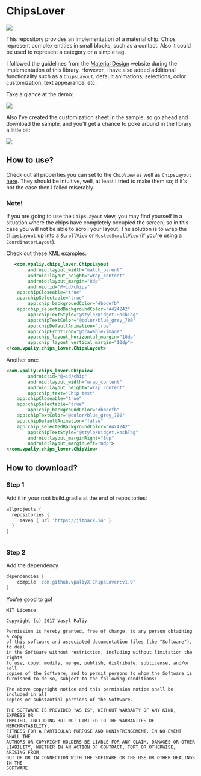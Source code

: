 # ChipsLover

[![](https://jitpack.io/v/vpaliyX/ChipsLover.svg)](https://jitpack.io/#vpaliyX/ChipsLover)

This repository provides an implementation of a material chip. Chips represent complex entities in small blocks, such as a contact. Also it could be used to represent a category or a  simple tag.

I followed the guidelines from the [Material Design](https://material.io/guidelines/components/chips.html#) website during the implementation of this library.
However, I have also added additional functionality such as a `ChipsLayout`, default animations, selections, color customization, text appearance, etc.

Take a glance at the demo:

![](https://github.com/vpaliyX/ChipsLover/blob/master/art/ezgif.com-video-to-gif(8).gif)

Also I've created the customization sheet in the sample, so go ahead and download the sample, and you'll get a chance to poke around in the library a little bit:

![](https://github.com/vpaliyX/ChipsLover/blob/master/art/ezgif.com-video-to-gif(9).gif) 

## How to use? ##

Check out all properties you can set to the `ChipView` as well as `ChipsLayout` [here](https://github.com/vpaliyX/ChipsLover/blob/master/chips-lover/src/main/res/values/attrs.xml). They should be intuitive, well, at least I tried to make them so; if it's not the case then I failed miserably. 

### Note! ### 
If you are going to use the `CbipsLayout` view, you may find yourself in a situation where the chips have completely occupied the screen, so in this case you will not be able to scroll your layout. The solution is to wrap the `ChipsLayout` up into a `ScrollView` or `NestedScrollView` (if you're using a `CoordinatorLayout`). 

Check out these XML examples:

```XML
   <com.vpaliy.chips_lover.ChipsLayout
        android:layout_width="match_parent"
        android:layout_height="wrap_content"
        android:layout_margin="8dp"
        android:id="@+id/chips"
	app:chipCloseable="true"
	app:chipSelectable="true"
        app:chip_backgroundColor="#bbdefb"
	app:chip_selectedBackgroundColor="#424242"
        app:chipTextStyle="@style/Widget.HashTag"
        app:chipTextColor="@color/blue_grey_700"
        app:chipDefaultAnimation="true"
        app:chipFrontIcon="@drawable/image"
        app:chip_layout_horizontal_margin="10dp"
        app:chip_layout_vertical_margin="10dp">
</com.vpaliy.chips_lover.ChipsLayout>
```

Another one:

```XML
<com.vpaliy.chips_lover.ChipView
        android:id="@+id/chip"
        android:layout_width="wrap_content"
        android:layout_height="wrap_content"
        app:chip_text="Chip text"
	app:chipCloseable="true"
	app:chipSelectable="true"
        app:chip_backgroundColor="#bbdefb"
	app:chipTextColor="@color/blue_grey_700"
	app:chipDefaultAnimation="false"
	app:chip_selectedBackgroundColor="#424242"
        app:chipTextStyle="@style/Widget.HashTag"
        android:layout_marginRight="8dp"
        android:layout_marginLeft="8dp">
</com.vpaliy.chips_lover.ChipView>
```

## How to download? ##

### Step 1 ###  

Add it in your root build.gradle at the end of repositories:

``` gradle
allprojects {
  repositories {
     maven { url 'https://jitpack.io' }
  }
}
  
```
### Step 2 ###

Add the dependency

``` gradle
dependencies {
	compile 'com.github.vpaliyX:ChipsLover:v1.0'
}

```
You're good to go!


``````
MIT License

Copyright (c) 2017 Vasyl Paliy

Permission is hereby granted, free of charge, to any person obtaining a copy
of this software and associated documentation files (the "Software"), to deal
in the Software without restriction, including without limitation the rights
to use, copy, modify, merge, publish, distribute, sublicense, and/or sell
copies of the Software, and to permit persons to whom the Software is
furnished to do so, subject to the following conditions:

The above copyright notice and this permission notice shall be included in all
copies or substantial portions of the Software.

THE SOFTWARE IS PROVIDED "AS IS", WITHOUT WARRANTY OF ANY KIND, EXPRESS OR
IMPLIED, INCLUDING BUT NOT LIMITED TO THE WARRANTIES OF MERCHANTABILITY,
FITNESS FOR A PARTICULAR PURPOSE AND NONINFRINGEMENT. IN NO EVENT SHALL THE
AUTHORS OR COPYRIGHT HOLDERS BE LIABLE FOR ANY CLAIM, DAMAGES OR OTHER
LIABILITY, WHETHER IN AN ACTION OF CONTRACT, TORT OR OTHERWISE, ARISING FROM,
OUT OF OR IN CONNECTION WITH THE SOFTWARE OR THE USE OR OTHER DEALINGS IN THE
SOFTWARE.
``````
